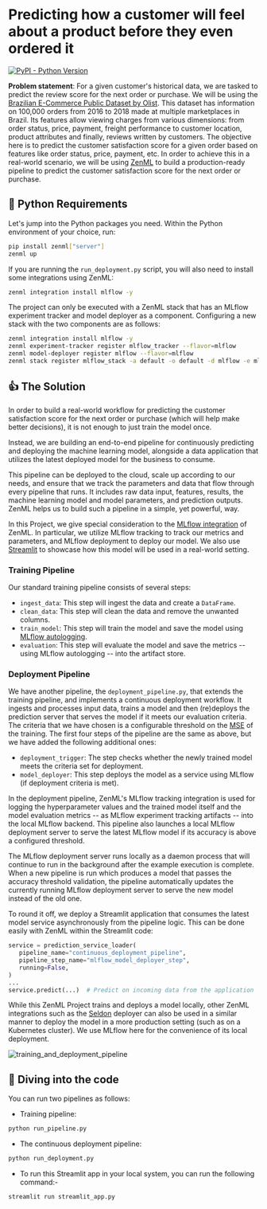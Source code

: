 # Predicting how a customer will feel about a product before they even ordered it

[![PyPI - Python Version](https://img.shields.io/pypi/pyversions/zenml)](https://pypi.org/project/zenml/)

**Problem statement**: For a given customer's historical data, we are tasked to predict the review score for the next order or purchase. We will be using the [Brazilian E-Commerce Public Dataset by Olist](https://www.kaggle.com/datasets/olistbr/brazilian-ecommerce). This dataset has information on 100,000 orders from 2016 to 2018 made at multiple marketplaces in Brazil. Its features allow viewing charges from various dimensions: from order status, price, payment, freight performance to customer location, product attributes and finally, reviews written by customers. The objective here is to predict the customer satisfaction score for a given order based on features like order status, price, payment, etc. In order to achieve this in a real-world scenario, we will be using [ZenML](https://zenml.io/) to build a production-ready pipeline to predict the customer satisfaction score for the next order or purchase.



## :snake: Python Requirements

Let's jump into the Python packages you need. Within the Python environment of your choice, run:

```bash
pip install zenml["server"]
zenml up
```

If you are running the `run_deployment.py` script, you will also need to install some integrations using ZenML:

```bash
zenml integration install mlflow -y
```

The project can only be executed with a ZenML stack that has an MLflow experiment tracker and model deployer as a component. Configuring a new stack with the two components are as follows:

```bash
zenml integration install mlflow -y
zenml experiment-tracker register mlflow_tracker --flavor=mlflow
zenml model-deployer register mlflow --flavor=mlflow
zenml stack register mlflow_stack -a default -o default -d mlflow -e mlflow_tracker --set
```

## :thumbsup: The Solution

In order to build a real-world workflow for predicting the customer satisfaction score for the next order or purchase (which will help make better decisions), it is not enough to just train the model once.

Instead, we are building an end-to-end pipeline for continuously predicting and deploying the machine learning model, alongside a data application that utilizes the latest deployed model for the business to consume.

This pipeline can be deployed to the cloud, scale up according to our needs, and ensure that we track the parameters and data that flow through every pipeline that runs. It includes raw data input, features, results, the machine learning model and model parameters, and prediction outputs. ZenML helps us to build such a pipeline in a simple, yet powerful, way.

In this Project, we give special consideration to the [MLflow integration](https://github.com/zenml-io/zenml/tree/main/examples) of ZenML. In particular, we utilize MLflow tracking to track our metrics and parameters, and MLflow deployment to deploy our model. We also use [Streamlit](https://streamlit.io/) to showcase how this model will be used in a real-world setting.

### Training Pipeline

Our standard training pipeline consists of several steps:

- `ingest_data`: This step will ingest the data and create a `DataFrame`.
- `clean_data`: This step will clean the data and remove the unwanted columns.
- `train_model`: This step will train the model and save the model using [MLflow autologging](https://www.mlflow.org/docs/latest/tracking.html).
- `evaluation`: This step will evaluate the model and save the metrics -- using MLflow autologging -- into the artifact store.

### Deployment Pipeline

We have another pipeline, the `deployment_pipeline.py`, that extends the training pipeline, and implements a continuous deployment workflow. It ingests and processes input data, trains a model and then (re)deploys the prediction server that serves the model if it meets our evaluation criteria. The criteria that we have chosen is a configurable threshold on the [MSE](https://scikit-learn.org/stable/modules/generated/sklearn.metrics.mean_squared_error.html) of the training. The first four steps of the pipeline are the same as above, but we have added the following additional ones:

- `deployment_trigger`: The step checks whether the newly trained model meets the criteria set for deployment.
- `model_deployer`: This step deploys the model as a service using MLflow (if deployment criteria is met).

In the deployment pipeline, ZenML's MLflow tracking integration is used for logging the hyperparameter values and the trained model itself and the model evaluation metrics -- as MLflow experiment tracking artifacts -- into the local MLflow backend. This pipeline also launches a local MLflow deployment server to serve the latest MLflow model if its accuracy is above a configured threshold.

The MLflow deployment server runs locally as a daemon process that will continue to run in the background after the example execution is complete. When a new pipeline is run which produces a model that passes the accuracy threshold validation, the pipeline automatically updates the currently running MLflow deployment server to serve the new model instead of the old one.

To round it off, we deploy a Streamlit application that consumes the latest model service asynchronously from the pipeline logic. This can be done easily with ZenML within the Streamlit code:

```python
service = prediction_service_loader(
   pipeline_name="continuous_deployment_pipeline",
   pipeline_step_name="mlflow_model_deployer_step",
   running=False,
)
...
service.predict(...)  # Predict on incoming data from the application
```

While this ZenML Project trains and deploys a model locally, other ZenML integrations such as the [Seldon](https://github.com/zenml-io/zenml/tree/main/examples/seldon_deployment) deployer can also be used in a similar manner to deploy the model in a more production setting (such as on a Kubernetes cluster). We use MLflow here for the convenience of its local deployment.

![training_and_deployment_pipeline](_assets/training_and_deployment_pipeline_updated.png)

## :notebook: Diving into the code

You can run two pipelines as follows:

- Training pipeline:

```bash
python run_pipeline.py
```

- The continuous deployment pipeline:

```bash
python run_deployment.py
```

- To run this Streamlit app in your local system, you can run the following command:-

```bash
streamlit run streamlit_app.py
```